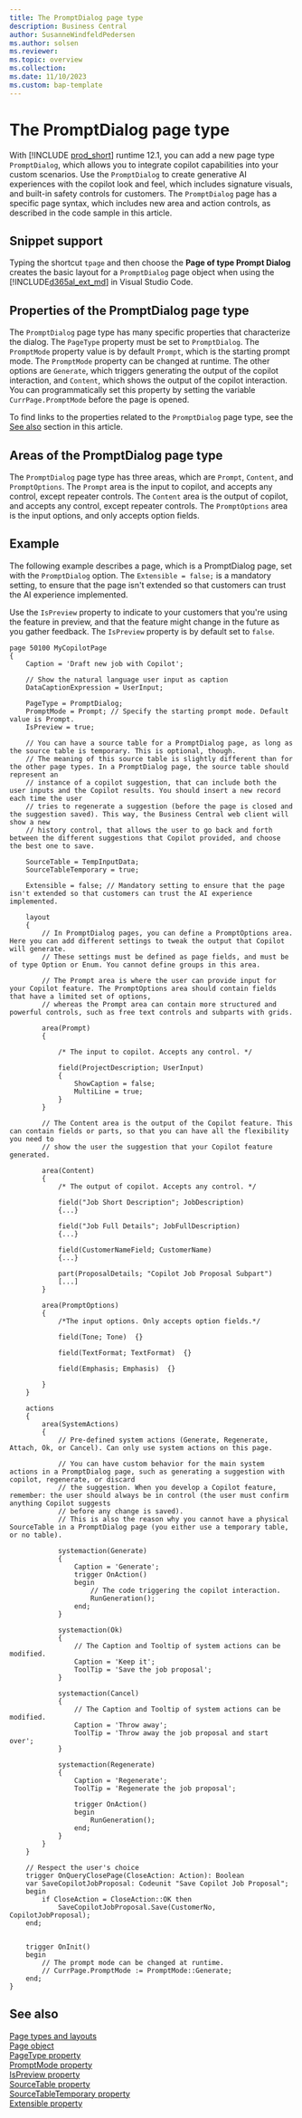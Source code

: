 ```yaml
---
title: The PromptDialog page type
description: Business Central
author: SusanneWindfeldPedersen
ms.author: solsen
ms.reviewer: 
ms.topic: overview
ms.collection: 
ms.date: 11/10/2023
ms.custom: bap-template
---
```


# The PromptDialog page type

With [!INCLUDE [prod_short](includes/prod_short.md)] runtime 12.1, you can add a new page type `PromptDialog`, which allows you to integrate copilot capabilities into your custom scenarios. Use the `PromptDialog` to create generative AI experiences with the copilot look and feel, which includes signature visuals, and built-in safety controls for customers. The `PromptDialog` page has a specific page syntax, which includes new area and action controls, as described in the code sample in this article.

## Snippet support

Typing the shortcut `tpage` and then choose the **Page of type Prompt Dialog** creates the basic layout for a `PromptDialog` page object when using the [!INCLUDE[d365al_ext_md](../includes/d365al_ext_md.md)] in Visual Studio Code.

## Properties of the PromptDialog page type

The `PromptDialog` page type has many specific properties that characterize the dialog. The `PageType` property must be set to `PromptDialog`. The `PromptMode` property value is by default `Prompt`, which is the starting prompt mode. The `PromptMode` property can be changed at runtime. The other options are `Generate`, which triggers generating the output of the copilot interaction, and `Content`, which shows the output of the copilot interaction. You can programmatically set this property by setting the variable `CurrPage.PromptMode` before the page is opened. 

To find links to the properties related to the `PromptDialog` page type, see the [See also](devenv-page-type-promptdialog.md#see-also) section in this article.

## Areas of the PromptDialog page type

The `PromptDialog` page type has three areas, which are `Prompt`, `Content`, and `PromptOptions`. The `Prompt` area is the input to copilot, and accepts any control, except repeater controls. The `Content` area is the output of copilot, and accepts any control, except repeater controls. The `PromptOptions` area is the input options, and only accepts option fields.

## Example

The following example describes a page, which is a PromptDialog page, set with the `PromptDialog` option. The `Extensible = false;` is a mandatory setting, to ensure that the page isn't extended so that customers can trust the AI experience implemented.

Use the `IsPreview` property to indicate to your customers that you're using the feature in preview, and that the feature might change in the future as you gather feedback. The `IsPreview` property is by default set to `false`.


```al
page 50100 MyCopilotPage
{
    Caption = 'Draft new job with Copilot';

    // Show the natural language user input as caption
    DataCaptionExpression = UserInput;

    PageType = PromptDialog; 
    PromptMode = Prompt; // Specify the starting prompt mode. Default value is Prompt.
    IsPreview = true;

    // You can have a source table for a PromptDialog page, as long as the source table is temporary. This is optional, though. 
    // The meaning of this source table is slightly different than for the other page types. In a PromptDialog page, the source table should represent an
    // instance of a copilot suggestion, that can include both the user inputs and the Copilot results. You should insert a new record each time the user
    // tries to regenerate a suggestion (before the page is closed and the suggestion saved). This way, the Business Central web client will show a new
    // history control, that allows the user to go back and forth between the different suggestions that Copilot provided, and choose the best one to save.
    
    SourceTable = TempInputData;
    SourceTableTemporary = true;
    
    Extensible = false; // Mandatory setting to ensure that the page isn't extended so that customers can trust the AI experience implemented.

    layout
    {
        // In PromptDialog pages, you can define a PromptOptions area. Here you can add different settings to tweak the output that Copilot will generate.
        // These settings must be defined as page fields, and must be of type Option or Enum. You cannot define groups in this area.

        // The Prompt area is where the user can provide input for your Copilot feature. The PromptOptions area should contain fields that have a limited set of options,
        // whereas the Prompt area can contain more structured and powerful controls, such as free text controls and subparts with grids.

        area(Prompt) 
        { 

            /* The input to copilot. Accepts any control. */ 

            field(ProjectDescription; UserInput)
            {    
                ShowCaption = false;
                MultiLine = true;
            }
        }
    
        // The Content area is the output of the Copilot feature. This can contain fields or parts, so that you can have all the flexibility you need to
        // show the user the suggestion that your Copilot feature generated.

        area(Content) 
        { 
            /* The output of copilot. Accepts any control. */ 

            field("Job Short Description"; JobDescription)
            {...}

            field("Job Full Details"; JobFullDescription)
            {...}

            field(CustomerNameField; CustomerName)
            {...}        
    
            part(ProposalDetails; "Copilot Job Proposal Subpart")        
            [...]
        }

        area(PromptOptions) 
        { 
            /*The input options. Only accepts option fields.*/ 
            
            field(Tone; Tone)  {}
    
            field(TextFormat; TextFormat)  {}
        
            field(Emphasis; Emphasis)  {}

        }
    }

    actions
    {
        area(SystemActions)
        {
            // Pre-defined system actions (Generate, Regenerate, Attach, Ok, or Cancel). Can only use system actions on this page.

            // You can have custom behavior for the main system actions in a PromptDialog page, such as generating a suggestion with copilot, regenerate, or discard 
            // the suggestion. When you develop a Copilot feature, remember: the user should always be in control (the user must confirm anything Copilot suggests 
            // before any change is saved).
            // This is also the reason why you cannot have a physical SourceTable in a PromptDialog page (you either use a temporary table, or no table).

            systemaction(Generate)
            {
                Caption = 'Generate'; 
                trigger OnAction()
                begin
                    // The code triggering the copilot interaction.
                    RunGeneration();
                end;
            }

            systemaction(Ok)
            {   
                // The Caption and Tooltip of system actions can be modified.
                Caption = 'Keep it'; 
                ToolTip = 'Save the job proposal';
            }

            systemaction(Cancel)
            {
                // The Caption and Tooltip of system actions can be modified.
                Caption = 'Throw away'; 
                ToolTip = 'Throw away the job proposal and start over';
            }

            systemaction(Regenerate)
            {    
                Caption = 'Regenerate';
                ToolTip = 'Regenerate the job proposal';
                
                trigger OnAction()
                begin
                    RunGeneration();
                end;
            }
        }
    }

    // Respect the user's choice
    trigger OnQueryClosePage(CloseAction: Action): Boolean 
    var SaveCopilotJobProposal: Codeunit "Save Copilot Job Proposal";
    begin
        if CloseAction = CloseAction::OK then
            SaveCopilotJobProposal.Save(CustomerNo, CopilotJobProposal);
    end;


    trigger OnInit()
    begin
        // The prompt mode can be changed at runtime.
        // CurrPage.PromptMode := PromptMode::Generate;
    end;
}
```

## See also

[Page types and layouts](devenv-page-types-and-layouts.md)  
[Page object](devenv-page-object.md)  
[PageType property](properties/devenv-pagetype-property.md)  
[PromptMode property](properties/devenv-romptmode-property.md)  
[IsPreview property](properties/devenv-ispreview-property.md)  
[SourceTable property](properties/devenv-sourcetable-property.md)  
[SourceTableTemporary property](properties/devenv-sourcetabletemporary-property.md)  
[Extensible property](properties/devenv-extensible-property.md)  
